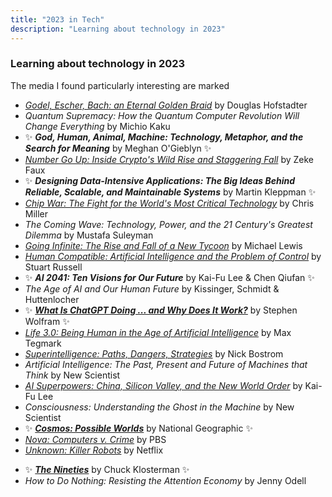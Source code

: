 ```yaml
---
title: "2023 in Tech"
description: "Learning about technology in 2023"
---
```


### Learning about technology in 2023
The media I found particularly interesting are marked

- [*Godel, Escher, Bach: an Eternal Golden Braid*](https://en.wikipedia.org/wiki/G%C3%B6del,_Escher,_Bach) by Douglas Hofstadter
- *Quantum Supremacy: How the Quantum Computer Revolution Will Change Everything* by Michio Kaku
- ✨ ***God, Human, Animal, Machine: Technology, Metaphor, and the Search for Meaning*** by Meghan O'Gieblyn ✨
- [*Number Go Up: Inside Crypto's Wild Rise and Staggering Fall*](https://en.wikipedia.org/wiki/Number_Go_Up) by Zeke Faux
- ✨ ***Designing Data-Intensive Applications: The Big Ideas Behind Reliable, Scalable, and Maintainable Systems*** by Martin Kleppman ✨ 
- [*Chip War: The Fight for the World's Most Critical Technology*](https://en.wikipedia.org/wiki/Chip_War:_The_Fight_for_the_World%27s_Most_Critical_Technology) by Chris Miller
- *The Coming Wave: Technology, Power, and the 21 Century's Greatest Dilemma* by Mustafa Suleyman
- [*Going Infinite: The Rise and Fall of a New Tycoon*](https://en.wikipedia.org/wiki/Going_Infinite) by Michael Lewis
- [*Human Compatible: Artificial Intelligence and the Problem of Control*](https://en.wikipedia.org/wiki/Human_Compatible) by Stuart Russell
- ✨ ***AI 2041: Ten Visions for Our Future*** by Kai-Fu Lee & Chen Qiufan ✨ 
- *The Age of AI and Our Human Future* by Kissinger, Schmidt & Huttenlocher
- ✨ [***What Is ChatGPT Doing ... and Why Does It Work?***](https://writings.stephenwolfram.com/2023/02/what-is-chatgpt-doing-and-why-does-it-work/) by Stephen Wolfram ✨
- [*Life 3.0: Being Human in the Age of Artificial Intelligence*](https://en.wikipedia.org/wiki/Life_3.0) by Max Tegmark
- [*Superintelligence: Paths, Dangers, Strategies*](https://en.wikipedia.org/wiki/Superintelligence:_Paths,_Dangers,_Strategies) by Nick Bostrom
- *Artificial Intelligence: The Past, Present and Future of Machines that Think* by New Scientist
- [*AI Superpowers: China, Silicon Valley, and the New World Order*](https://en.wikipedia.org/wiki/AI_Superpowers) by Kai-Fu Lee
- *Consciousness: Understanding the Ghost in the Machine* by New Scientist
- ✨ [***Cosmos: Possible Worlds***](https://en.wikipedia.org/wiki/Cosmos:_Possible_Worlds) by National Geographic ✨
- [*Nova: Computers v. Crime*](https://www.pbs.org/video/computers-v-crime-um7cco/) by PBS
- [*Unknown: Killer Robots*](https://en.wikipedia.org/wiki/Unknown:_Killer_Robots) by Netflix
<!--Responsible and Open Foundation Models-->		
- ✨ [***The Nineties***](https://en.wikipedia.org/wiki/The_Nineties_(book)) by Chuck Klosterman ✨ 
- *How to Do Nothing: Resisting the Attention Economy* by Jenny Odell
<!-- Finding the Cure, Jul.-Aug. 2023	Wired UK	Wired -->

